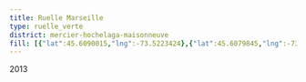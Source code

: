 ```yaml
---
title: Ruelle Marseille
type: ruelle_verte
district: mercier-hochelaga-maisonneuve
fill: [{"lat":45.6090015,"lng":-73.5223424},{"lat":45.6079845,"lng":-73.5229003}]
---
```


2013